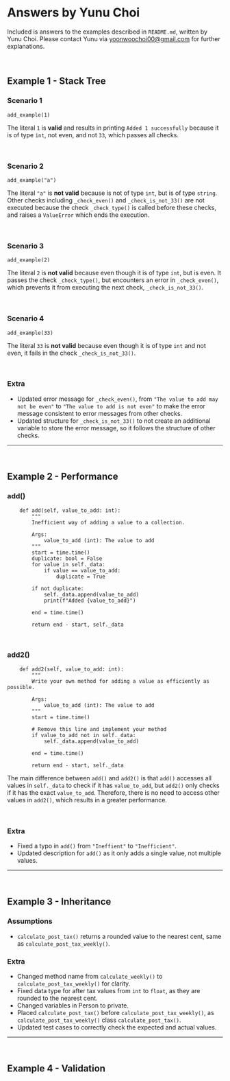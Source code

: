 # Answers by Yunu Choi

Included is answers to the examples described in `README.md`, written by Yunu Choi. Please contact Yunu via yoonwoochoi00@gmail.com for further explanations.

<br>

## Example 1 - Stack Tree

### Scenario 1

```
add_example(1)
```

The literal `1` is **valid** and results in printing `Added 1 successfully` because it is of type `int`, not even, and not `33`, which passes all checks.

<br>

### Scenario 2

```
add_example("a")
```

The literal `"a"` is **not valid** because is not of type `int`, but is of type `string`. Other checks including `_check_even()` and `_check_is_not_33()` are not executed because the check `_check_type()` is called before these checks, and raises a `ValueError` which ends the execution.

<br>

### Scenario 3

```
add_example(2)
```

The literal `2` is **not valid** because even though it is of type `int`, but is even. It passes the check `_check_type()`, but encounters an error in `_check_even()`, which prevents it from executing the next check, `_check_is_not_33()`.

<br>

### Scenario 4

```
add_example(33)
```

The literal `33` is **not valid** because even though it is of type `int` and not even, it fails in the check `_check_is_not_33()`.

<br>

### Extra

- Updated error message for `_check_even()`, from `"The value to add may not be even"` to `"The value to add is not even"` to make the error message consistent to error messages from other checks.
- Updated structure for `_check_is_not_33()` to not create an additional variable to store the error message, so it follows the structure of other checks.

---

<br>

## Example 2 - Performance

### add()

```
    def add(self, value_to_add: int):
        """
        Inefficient way of adding a value to a collection.

        Args:
            value_to_add (int): The value to add
        """
        start = time.time()
        duplicate: bool = False
        for value in self._data:
            if value == value_to_add:
                duplicate = True

        if not duplicate:
            self._data.append(value_to_add)
            print(f"Added {value_to_add}")

        end = time.time()

        return end - start, self._data
```

<br>

### add2()

```
    def add2(self, value_to_add: int):
        """
        Write your own method for adding a value as efficiently as possible.

        Args:
            value_to_add (int): The value to add
        """
        start = time.time()

        # Remove this line and implement your method
        if value_to_add not in self._data:
            self._data.append(value_to_add)

        end = time.time()

        return end - start, self._data
```

The main difference between `add()` and `add2()` is that `add()` accesses all values in `self._data` to check if it has `value_to_add`, but `add2()` only checks if it has the exact `value_to_add`. Therefore, there is no need to access other values in `add2()`, which results in a greater performance.

<br>

### Extra

- Fixed a typo in `add()` from `"Ineffient"` to `"Inefficient"`.
- Updated description for `add()` as it only adds a single value, not multiple values.

---

<br>

## Example 3 - Inheritance

### Assumptions

- `calculate_post_tax()` returns a rounded value to the nearest cent, same as `calculate_post_tax_weekly()`.

### Extra

- Changed method name from `calculate_weekly()` to `calculate_post_tax_weekly()` for clarity.
- Fixed data type for after tax values from `int` to `float`, as they are rounded to the nearest cent.
- Changed variables in Person to private.
- Placed `calculate_post_tax()` before `calculate_post_tax_weekly()`, as `calculate_post_tax_weekly()` class `calculate_post_tax()`.
- Updated test cases to correctly check the expected and actual values.

---

<br>

## Example 4 - Validation
